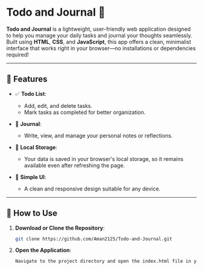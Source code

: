 # Todo and Journal 📝

**Todo and Journal** is a lightweight, user-friendly web application designed to help you manage your daily tasks and journal your thoughts seamlessly. Built using **HTML**, **CSS**, and **JavaScript**, this app offers a clean, minimalist interface that works right in your browser—no installations or dependencies required!

---

## 🌟 Features

- ✅ **Todo List**:  
  - Add, edit, and delete tasks.  
  - Mark tasks as completed for better organization.

- 📖 **Journal**:  
  - Write, view, and manage your personal notes or reflections.

- 💾 **Local Storage**:  
  - Your data is saved in your browser's local storage, so it remains available even after refreshing the page.

- 🎨 **Simple UI**:  
  - A clean and responsive design suitable for any device.

---

## 🚀 How to Use

1. **Download or Clone the Repository**:  
   ```bash
   git clone https://github.com/Aman2125/Todo-and-Journal.git
   
2. **Open the Application**:
   ```bash
   Navigate to the project directory and open the index.html file in your browser.
